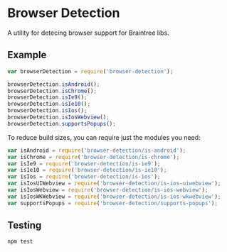 Browser Detection
=================

A utility for detecing browser support for Braintree libs.

## Example

```js
var browserDetection = require('browser-detection');

browserDetection.isAndroid();
browserDetection.isChrome();
browserDetection.isIe9();
browserDetection.isIe10();
browserDetection.isIos();
browserDetection.isIosWebview();
browserDetection.supportsPopups();
```

To reduce build sizes, you can require just the modules you need:

```js
var isAndroid = require('browser-detection/is-android');
var isChrome = require('browser-detection/is-chrome');
var isIe9 = require('browser-detection/is-ie9');
var isIe10 = require('browser-detection/is-ie10');
var isIos = require('browser-detection/is-ios');
var isIosUIWebview = require('browser-detection/is-ios-uiwebview');
var isIosWebview = require('browser-detection/is-ios-webview');
var isIosWKWebview = require('browser-detection/is-ios-wkwebview');
var supportsPopups = require('browser-detection/supports-popups');
```

## Testing

```sh
npm test
```
